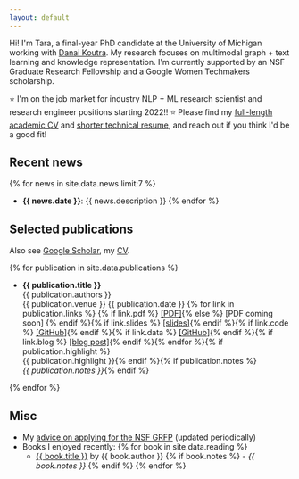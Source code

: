 ```yaml
---
layout: default
---
```


Hi! 
I'm Tara, a final-year PhD candidate at the University of Michigan working with <a href="http://danaikoutra.com" target="_blank">Danai Koutra</a>.
My research focuses on multimodal graph + text learning and knowledge representation. 
I'm currently supported by an NSF Graduate Research Fellowship and a Google Women Techmakers scholarship.


<span class="red">⭐ I'm on the job market for industry NLP + ML research scientist and research engineer positions starting 2022!! ⭐</span> Please find my <a href="cv.pdf" target="_blank">full-length academic CV</a> and <a href="resume.pdf" target="_blank">shorter technical resume</a>, and reach out if you think I'd be a good fit! 

## Recent news

{% for news in site.data.news limit:7 %}
- __{{ news.date }}__: {{ news.description }} {% endfor %}

## Selected publications

Also see <a href="https://scholar.google.com/citations?hl=en&user=bIWFjekAAAAJ&view_op=list_works&sortby=pubdate" target="_blank">Google Scholar</a>, my <a href="cv.pdf">CV</a>.

{% for publication in site.data.publications %}
-  __{{ publication.title }}__ <br/> {{ publication.authors }} <br/> {{ publication.venue }} {{ publication.date }}
{% for link in publication.links %} {% if link.pdf %} <a href="{{ link.pdf }}" target="_blank">[PDF]</a>{% else %} [PDF coming soon] {% endif %}{% if link.slides %}  <a href="{{ link.slides }}" target="_blank">[slides]</a>{% endif %}{% if link.code %} <a href="{{ link.code }}" target="_blank">[GitHub]</a>{% endif %}{% if link.data %} <a href="{{ link.data }}" target="_blank">[GitHub]</a>{% endif %}{% if link.blog %} <a href="{{ link.blog }}" target="_blank">[blog
  post]</a>{% endif %}{% endfor %}{% if publication.highlight %}<br/> <span class="red">{{ publication.highlight }}</span>{% endif %}{% if publication.notes %}<br/> _{{ publication.notes }}_{% endif %} 

  {% endfor %}

## Misc

  - My <a href="/nsf-grfp.html">advice on applying for the NSF GRFP</a> (updated periodically)
  - Books I enjoyed recently: {% for book in site.data.reading %}
    - <a href="{{ book.link }}" target="_blank">{{ book.title }}</a> by {{ book.author }}  {% if book.notes %} - <em>{{ book.notes }}</em> {% endif %} {% endfor %}
